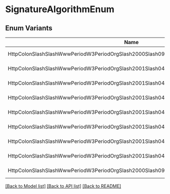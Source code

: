 # SignatureAlgorithmEnum

## Enum Variants

| Name | Value |
|---- | -----|
| HttpColonSlashSlashWwwPeriodW3PeriodOrgSlash2000Slash09SlashXmldsigHashRsaSha1 | http://www.w3.org/2000/09/xmldsig#rsa-sha1 |
| HttpColonSlashSlashWwwPeriodW3PeriodOrgSlash2001Slash04SlashXmldsigMoreHashRsaSha256 | http://www.w3.org/2001/04/xmldsig-more#rsa-sha256 |
| HttpColonSlashSlashWwwPeriodW3PeriodOrgSlash2001Slash04SlashXmldsigMoreHashRsaSha384 | http://www.w3.org/2001/04/xmldsig-more#rsa-sha384 |
| HttpColonSlashSlashWwwPeriodW3PeriodOrgSlash2001Slash04SlashXmldsigMoreHashRsaSha512 | http://www.w3.org/2001/04/xmldsig-more#rsa-sha512 |
| HttpColonSlashSlashWwwPeriodW3PeriodOrgSlash2001Slash04SlashXmldsigMoreHashEcdsaSha1 | http://www.w3.org/2001/04/xmldsig-more#ecdsa-sha1 |
| HttpColonSlashSlashWwwPeriodW3PeriodOrgSlash2001Slash04SlashXmldsigMoreHashEcdsaSha256 | http://www.w3.org/2001/04/xmldsig-more#ecdsa-sha256 |
| HttpColonSlashSlashWwwPeriodW3PeriodOrgSlash2001Slash04SlashXmldsigMoreHashEcdsaSha384 | http://www.w3.org/2001/04/xmldsig-more#ecdsa-sha384 |
| HttpColonSlashSlashWwwPeriodW3PeriodOrgSlash2001Slash04SlashXmldsigMoreHashEcdsaSha512 | http://www.w3.org/2001/04/xmldsig-more#ecdsa-sha512 |
| HttpColonSlashSlashWwwPeriodW3PeriodOrgSlash2000Slash09SlashXmldsigHashDsaSha1 | http://www.w3.org/2000/09/xmldsig#dsa-sha1 |


[[Back to Model list]](../README.md#documentation-for-models) [[Back to API list]](../README.md#documentation-for-api-endpoints) [[Back to README]](../README.md)


